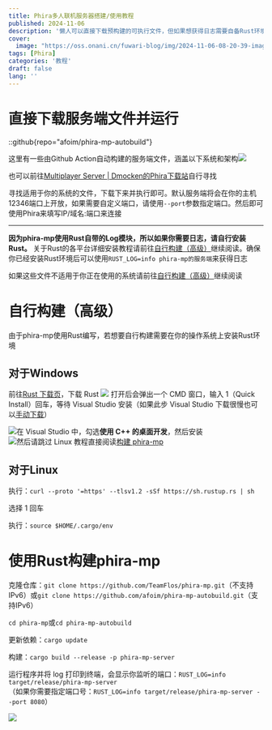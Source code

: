 ```yaml
---
title: Phira多人联机服务器搭建/使用教程
published: 2024-11-06
description: '懒人可以直接下载预构建的可执行文件，但如果想获得日志需要自备Rust环境'
cover:
  image: "https://oss.onani.cn/fuwari-blog/img/2024-11-06-08-20-39-image.webp"
tags: [Phira]
categories: '教程'
draft: false 
lang: ''
---
```


# 直接下载服务端文件并运行

::github{repo="afoim/phira-mp-autobuild"}

这里有一些由Github Action自动构建的服务端文件，涵盖以下系统和架构![](https://oss.onani.cn/fuwari-blog/img/2024-11-06-08-28-34-image.webp)

也可以前往[Multiplayer Server | Dmocken的Phira下载站](https://phira.dmocken.top/Multiplayer%20Server)自行寻找

寻找适用于你的系统的文件，下载下来并执行即可。默认服务端将会在你的主机12346端口上开放，如果需要自定义端口，请使用`--port`参数指定端口。然后即可使用Phira来填写IP/域名:端口来连接

---

**因为phira-mp使用Rust自带的Log模块，所以如果你需要日志，请自行安装Rust。** 关于Rust的各平台详细安装教程请前往[自行构建（高级）](#%E8%87%AA%E8%A1%8C%E6%9E%84%E5%BB%BA%E9%AB%98%E7%BA%A7)继续阅读。确保你已经安装Rust环境后可以使用`RUST_LOG=info phira-mp的服务端`来获得日志

如果这些文件不适用于你正在使用的系统请前往[自行构建（高级）](#自行构建高级)继续阅读

# 自行构建（高级）

由于phira-mp使用Rust编写，若想要自行构建需要在你的操作系统上安装Rust环境

## 对于Windows

前往[Rust 下载页](https://www.rust-lang.org/zh-CN/learn/get-started)，下载 Rust  ![](https://oss.onani.cn/fuwari-blog/img/2024-11-06-09-57-44-6b333b87e835dfa299b0c3c95e5ea4e0.webp)
打开后会弹出一个 CMD 窗口，输入 1（Quick Install）回车，等待 Visual Studio 安装（如果此步 Visual Studio 下载很慢也可以[手动下载](https://visualstudio.microsoft.com/zh-hans/downloads/)）  

![](https://oss.onani.cn/fuwari-blog/img/2024-11-06-09-57-49-61b4d36dc8cd1ce47da66be5e2a920cd.webp)在 Visual Studio 中，勾选**使用 C++ 的桌面开发**，然后安装  
![](https://oss.onani.cn/fuwari-blog/img/2024-11-06-09-58-05-390c775c83dc245b0690fda699bfee5f.webp)然后请跳过 Linux 教程直接阅读[构建 phira-mp]()

## 对于Linux

执行：`curl --proto '=https' --tlsv1.2 -sSf https://sh.rustup.rs | sh`

选择 1 回车

执行：`source $HOME/.cargo/env`

# 使用Rust构建phira-mp

克隆仓库：`git clone https://github.com/TeamFlos/phira-mp.git`（不支持IPv6）或`git clone https://github.com/afoim/phira-mp-autobuild.git`（支持IPv6）

`cd phira-mp`或`cd phira-mp-autobuild`

更新依赖：`cargo update`

构建：`cargo build --release -p phira-mp-server`

运行程序并将 log 打印到终端，会显示你监听的端口：`RUST_LOG=info target/release/phira-mp-server`  
（如果你需要指定端口号：`RUST_LOG=info target/release/phira-mp-server --port 8080`）

![](https://oss.onani.cn/fuwari-blog/img/2024-11-06-10-14-36-0dce4358b21773ae1261e7fc39339c32.webp)
